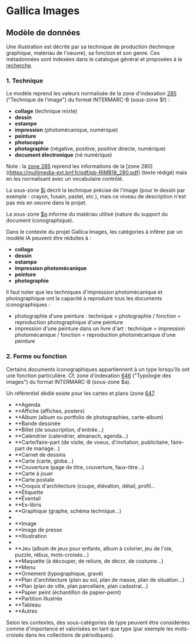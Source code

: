# Gallica Images

## Modèle de données

Une illustration est décrite par sa technique de production (technique graphique, matériau de l'oeuvre), sa fonction et son genre.
Ces métadonnées sont indexées dans le catalogue général et proposées à la [recherche](https://catalogue.bnf.fr/recherche-uni-images-cartes.do?pageRech=imc).

### 1. Technique
Le modèle reprend les valeurs normalisée de la zone d'indexation [285](https://www.bnf.fr/sites/default/files/2018-11/IF_cattechnique.pdf) ("Technique de l’image") du format INTERMARC-B (sous-zone $f) :

- **collage** (technique mixte)
- **dessin**
- **estampe**
- **impression** (photomécanique, numérique)
- **peinture**
- **photocopie**
- **photographie** (négative, positive, positive directe, numérique)
- **document électronique** (né numérique) 

Note : la [zone 285](https://multimedia-ext.bnf.fr/pdf/pb-RIMB08_285.pdf) reprend les informations de la [zone 280]((https://multimedia-ext.bnf.fr/pdf/pb-RIMB18_280.pdf) (texte rédigé) mais en les normalisant avec un vocabulaire contrôlé.

La sous-zone [$j](https://www.bnf.fr/sites/default/files/2018-11/intermarc_ref_if-tech-img.pdf) décrit la technique précise de l'image (pour le dessin par exemple : crayon, fusain, pastel, etc.), mais ce niveau de description n'est pas mis en oeuvre dans le projet.

La sous-zone [$g](https://www.bnf.fr/sites/default/files/2018-11/intermarc_ref_if-materiau-doc.pdf) informe du matériau utilisé (nature du support du document iconographique).

Dans le contexte du projet Gallica Images, les catégories à inférer par un modèle IA peuvent être réduites à :

- **collage** 
- **dessin**
- **estampe**
- **impression photomécanique** 
- **peinture**
- **photographie**

Il faut noter que les techniques d'impression photomécanique et photographique ont la capacité à reproduire tous les documents iconographiques : 
- photographie d'une peinture : technique = photographie / fonction = reproduction photographique d'une peinture
- impression d'une peinture dans un livre d'art : technique = impression photomécanique / fonction = reproduction photomécanique d'une peinture

### 2. Forme ou fonction

Certains documents iconographiques appartiennent à un type lorsqu’ils ont une fonction particulière. Cf. zone d'indexation [646](https://www.bnf.fr/sites/default/files/2018-11/intermarc_ref_if-typo-img.pdf) ("Typologie des images") du format INTERMARC-B (sous-zone $a).

Un référentiel dédié existe pour les cartes et plans (zone [647](https://www.bnf.fr/sites/default/files/2018-11/DocCart_Typo%2C0.pdf).

- **Agenda
- **Affiche (affiches, posters)
- **Album (album ou portfolio de photographies, carte-album) 
- **Bande dessinée
- **Billet (de souscription, d'entrée...)
- **Calendrier (calendrier, almanach, agenda...)
- **Carte/faire-part (de visite, de voeux, d'invitation,  publicitaire, faire-part de mariage...)
- **Carnet de dessins
- **Carte (carte, globe...)
- **Couverture (page de titre, couverture, faux-titre...)
- **Carte à jouer
- **Carte postale
- **Croquis d'architecture (coupe, élévation, détail, profil...
- **Étiquette
- **Éventail
- **Ex-libris
- **Graphique (graphe, schéma technique...)
- 
- **Image
- **Image de presse
- **Illustration
- 
- **Jeu (album de jeux pour enfants, album à colorier, jeu de l'oie, puzzle, rébus, mots-croisés...)
- **Maquette (à découper, de reliure, de décor, de costume...)
- **Menu
- **Ornement (typographique, gravé)
- **Plan d'architecture (plan au sol, plan de masse, plan de situation...)
- **Plan (plan de ville, plan parcellaire, plan cadastral...)
- **Papier peint (échantillon de papier-peint)
- **Partition illustrée
- **Tableau 
- **Autres

Selon les contextes, des sous-catégories de type peuvent être considérées comme d'importance et valorisées en tant que type (par exemple les mots-croisés dans les collections de périodiques).



